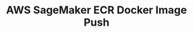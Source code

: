 ---
title: AWS SageMaker ECR Docker Image Push
layout: post
description: MLOps
use_math: true
post-image: https://logohistory.net/wp-content/uploads/2023/06/AWS-Emblem.png
category: paper review
tags:
- Data Science
- machine learning
- MLOps
---